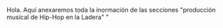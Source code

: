 Hola.
Aquí anexaremos toda la inormación de las secciones "producción musical de Hip-Hop en la Ladera"
"
